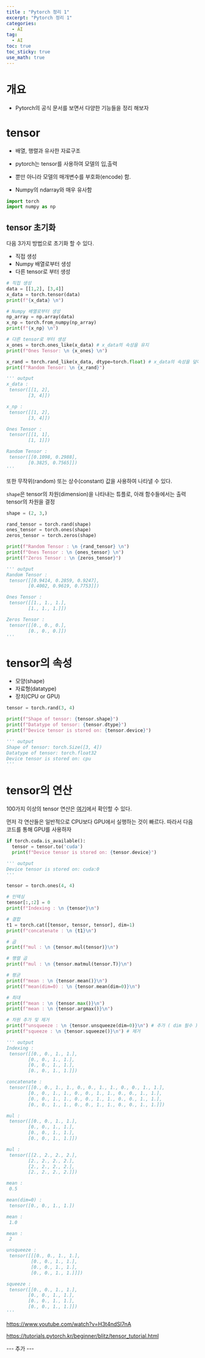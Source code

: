 ```yaml
---
title : "Pytorch 정리 1"
excerpt: "Pytorch 정리 1"
categories:
  - AI
tag:
  - AI
toc: true
toc_sticky: true
use_math: true
---
```


# 개요

- Pytorch의 공식 문서를 보면서 다양한 기능들을 정리 해보자


# tensor

- 배열, 행렬과 유사한 자료구조
- pytorch는 tensor를 사용하여 모델의 입,출력

- 뿐만 아니라 모델의 매개변수를 부호화(encode) 함.

- Numpy의 ndarray와 매우 유사함

```python
import torch
import numpy as np
```

## tensor 초기화

다음 3가지 방법으로 초기화 할 수 있다.

- 직접 생성
- Numpy 배열로부터 생성
- 다른 tensor로 부터 생성

```python
# 직접 생성
data = [[1,2], [3,4]]
x_data = torch.tensor(data)
print(f"{x_data} \n")

# Numpy 배열로부터 생성
np_array = np.array(data)
x_np = torch.from_numpy(np_array)
print(f"{x_np} \n")

# 다른 tensor로 부터 생성
x_ones = torch.ones_like(x_data) # x_data의 속성을 유지
print(f"Ones Tensor: \n {x_ones} \n")

x_rand = torch.rand_like(x_data, dtype=torch.float) # x_data의 속성을 덮어씀
print(f"Random Tensor: \n {x_rand}")

''' output
x_data : 
 tensor([[1, 2],
        [3, 4]]) 

x_np : 
 tensor([[1, 2],
        [3, 4]]) 

Ones Tensor : 
 tensor([[1, 1],
        [1, 1]]) 

Random Tensor : 
 tensor([[0.1098, 0.2988],
        [0.3825, 0.7565]])
'''
```

또한 무작위(random) 또는 상수(constant) 값을 사용하여 나타낼 수 있다.

`shape`은 tensor의 차원(dimension)을 나타내는 튜플로, 아래 함수들에서는 출력 tensor의 차원을 결정

```python
shape = (2, 3,)

rand_tensor = torch.rand(shape)
ones_tensor = torch.ones(shape)
zeros_tensor = torch.zeros(shape)

print(f"Random Tensor : \n {rand_tensor} \n")
print(f"Ones Tensor : \n {ones_tensor} \n")
print(f"Zeros Tensor : \n {zeros_tensor}")

''' output
Random Tensor : 
 tensor([[0.9414, 0.2859, 0.9247],
        [0.4002, 0.9619, 0.7753]]) 

Ones Tensor : 
 tensor([[1., 1., 1.],
        [1., 1., 1.]]) 

Zeros Tensor : 
 tensor([[0., 0., 0.],
        [0., 0., 0.]])
'''
```
# tensor의 속성

- 모양(shape)
- 자료형(datatype)
- 장치(CPU or GPU)

```python
tensor = torch.rand(3, 4)

print(f"Shape of tensor: {tensor.shape}")
print(f"Datatype of tensor: {tensor.dtype}")
print(f"Device tensor is stored on: {tensor.device}")

''' output
Shape of tensor: torch.Size([3, 4])
Datatype of tensor: torch.float32
Device tensor is stored on: cpu
'''
```

# tensor의 연산

100가지 이상의 tensor 연산은 [여기](https://pytorch.org/docs/stable/torch.html)에서 확인할 수 있다.

먼저 각 연산들은 일반적으로 CPU보다 GPU에서 실행하는 것이 빠르다.
따라서 다음 코드를 통해 GPU를 사용하자

```python
if torch.cuda.is_available():
  tensor = tensor.to('cuda')
  print(f"Device tensor is stored on: {tensor.device}")

''' output
Device tensor is stored on: cuda:0
'''
```


```python
tensor = torch.ones(4, 4)

# 인덱싱
tensor[:,:2] = 0
print(f"Indexing : \n {tensor}\n")

# 결합
t1 = torch.cat([tensor, tensor, tensor], dim=1)
print(f"concatenate : \n {t1}\n")

# 곱
print(f"mul : \n {tensor.mul(tensor)}\n")

# 행렬 곱
print(f"mul : \n {tensor.matmul(tensor.T)}\n")

# 평균
print(f"mean : \n {tensor.mean()}\n")
print(f"mean(dim=0) : \n {tensor.mean(dim=0)}\n")

# 최대
print(f"mean : \n {tensor.max()}\n")
print(f"mean : \n {tensor.argmax()}\n")

# 차원 추가 및 제거
print(f"unsqueeze : \n {tensor.unsqueeze(dim=0)}\n") # 추가 ( dim 필수 )
print(f"squeeze : \n {tensor.squeeze()}\n") # 제거

''' output
Indexing : 
 tensor([[0., 0., 1., 1.],
        [0., 0., 1., 1.],
        [0., 0., 1., 1.],
        [0., 0., 1., 1.]])

concatenate : 
 tensor([[0., 0., 1., 1., 0., 0., 1., 1., 0., 0., 1., 1.],
        [0., 0., 1., 1., 0., 0., 1., 1., 0., 0., 1., 1.],
        [0., 0., 1., 1., 0., 0., 1., 1., 0., 0., 1., 1.],
        [0., 0., 1., 1., 0., 0., 1., 1., 0., 0., 1., 1.]])

mul : 
 tensor([[0., 0., 1., 1.],
        [0., 0., 1., 1.],
        [0., 0., 1., 1.],
        [0., 0., 1., 1.]])

mul : 
 tensor([[2., 2., 2., 2.],
        [2., 2., 2., 2.],
        [2., 2., 2., 2.],
        [2., 2., 2., 2.]])

mean : 
 0.5

mean(dim=0) : 
 tensor([0., 0., 1., 1.])

mean : 
 1.0

mean : 
 2

unsqueeze : 
 tensor([[[0., 0., 1., 1.],
         [0., 0., 1., 1.],
         [0., 0., 1., 1.],
         [0., 0., 1., 1.]]])

squeeze : 
 tensor([[0., 0., 1., 1.],
        [0., 0., 1., 1.],
        [0., 0., 1., 1.],
        [0., 0., 1., 1.]])
'''
```

https://www.youtube.com/watch?v=H3t4ndSl7nA

https://tutorials.pytorch.kr/beginner/blitz/tensor_tutorial.html

--- 추가 ---
